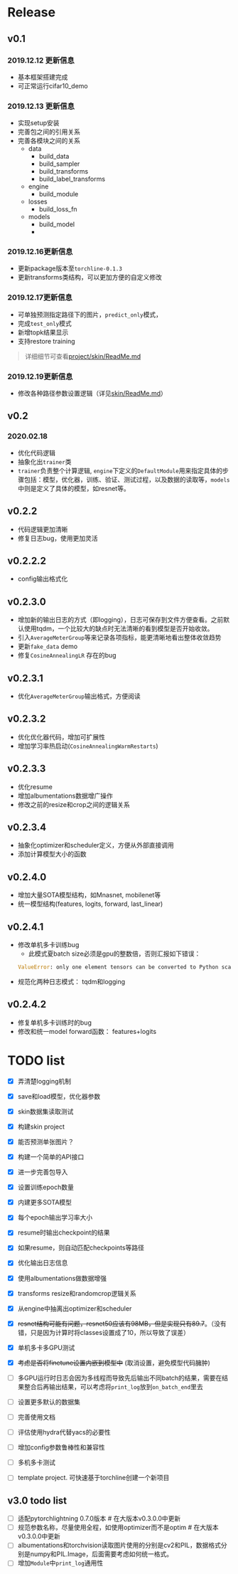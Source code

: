 
# Release

## v0.1

### 2019.12.12 更新信息
- 基本框架搭建完成
- 可正常运行cifar10_demo


### 2019.12.13 更新信息
- 实现setup安装
- 完善包之间的引用关系
- 完善各模块之间的关系
  - data
    - build_data
    - build_sampler
    - build_transforms
    - build_label_transforms
  - engine
    - build_module
  - losses
    - build_loss_fn
  - models
    - build_model
    - 
### 2019.12.16更新信息

- 更新package版本至`torchline-0.1.3`
- 更新transforms类结构，可以更加方便的自定义修改

### 2019.12.17更新信息
- 可单独预测指定路径下的图片，`predict_only`模式，
- 完成`test_only`模式
- 新增topk结果显示
- 支持restore training
> 详细细节可查看[project/skin/ReadMe.md](projects/skin/ReadMe.md)

### 2019.12.19更新信息
- 修改各种路径参数设置逻辑（详见[skin/ReadMe.md](projects/skin/ReadMe.md)）


## v0.2

### 2020.02.18

- 优化代码逻辑
- 抽象化出`trainer`类
- `trainer`负责整个计算逻辑, `engine`下定义的`DefaultModule`用来指定具体的步骤包括：模型，优化器，训练、验证、测试过程，以及数据的读取等，`models`中则是定义了具体的模型，如resnet等。

## v0.2.2

- 代码逻辑更加清晰
- 修复日志bug，使用更加灵活

## v0.2.2.2

- config输出格式化

## v0.2.3.0

- 增加新的输出日志的方式（即logging），日志可保存到文件方便查看。之前默认使用tqdm，一个比较大的缺点时无法清晰的看到模型是否开始收敛。
- 引入`AverageMeterGroup`等来记录各项指标，能更清晰地看出整体收敛趋势
- 更新`fake_data` demo
- 修复`CosineAnnealingLR` 存在的bug

## v0.2.3.1
- 优化`AverageMeterGroup`输出格式，方便阅读

## v0.2.3.2
- 优化优化器代码，增加可扩展性
- 增加学习率热启动(`CosineAnnealingWarmRestarts`)

## v0.2.3.3
- 优化resume
- 增加albumentations数据增广操作
- 修改之前的resize和crop之间的逻辑关系

## v0.2.3.4
- 抽象化optimizer和scheduler定义，方便从外部直接调用
- 添加计算模型大小的函数

## v0.2.4.0
- 增加大量SOTA模型结构，如Mnasnet, mobilenet等
- 统一模型结构(features, logits, forward, last_linear)

## v0.2.4.1
- 修改单机多卡训练bug 
  - 此模式夏batch size必须是gpu的整数倍，否则汇报如下错误：
  ```Python
  ValueError: only one element tensors can be converted to Python scalars
  ```
- 规范化两种日志模式： tqdm和logging

## v0.2.4.2
- 修复单机多卡训练时的bug
- 修改和统一model forward函数： features+logits

# TODO list 


- [x] 弄清楚logging机制
- [x] save和load模型，优化器参数
- [x] skin数据集读取测试
- [x] 构建skin project
- [x] 能否预测单张图片？
- [x] 构建一个简单的API接口
- [x] 进一步完善包导入
- [x] 设置训练epoch数量
- [X] 内建更多SOTA模型
- [x] 每个epoch输出学习率大小
- [x] resume时输出checkpoint的结果
- [x] 如果resume，则自动匹配checkpoints等路径
- [x] 优化输出日志信息
- [x] 使用albumentations做数据增强
- [x] transforms resize和randomcrop逻辑关系
- [x] 从engine中抽离出optimizer和scheduler
- [x] ~~resnet结构可能有问题，resnet50应该有98MB，但是实现只有89.7~~。（没有错，只是因为计算时将classes设置成了10，所以导致了误差）
- [x] 单机多卡多GPU测试
- [x] ~~考虑是否将finetune设置内嵌到模型中~~ (取消设置，避免模型代码臃肿)
- [ ] 多GPU运行时日志会因为多线程而导致先后输出不同batch的结果，需要在结果整合后再输出结果，可以考虑将`print_log`放到`on_batch_end`里去
- [ ] 设置更多默认的数据集
- [ ] 完善使用文档
- [ ] 评估使用hydra代替yacs的必要性
- [ ] 增加config参数鲁棒性和兼容性
- [ ] 多机多卡测试
- [ ] template project. 可快速基于torchline创建一个新项目


## v3.0 todo list
- [ ] 适配pytorchlightning 0.7.0版本 # 在大版本v0.3.0.0中更新
- [ ] 规范参数名称，尽量使用全程，如使用optimizer而不是optim # 在大版本v0.3.0.0中更新
- [ ] albumentations和torchvision读取图片使用的分别是cv2和PIL，数据格式分别是numpy和PIL.Image，后面需要考虑如何统一格式。
- [ ] 增加`Module`中`print_log`通用性
